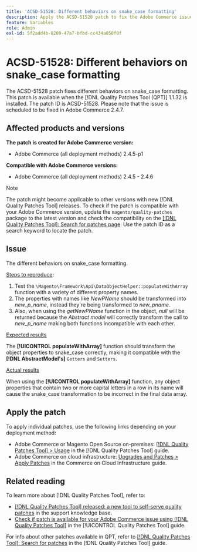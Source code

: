 ```yaml
---
title: 'ACSD-51528: Different behaviors on snake_case formatting'
description: Apply the ACSD-51528 patch to fix the Adobe Commerce issue where there are different behaviors on snake_case formatting.
feature: Variables
role: Admin
exl-id: 5f2add4b-8209-47a7-bfbd-cc434a050f0f
---
```

# ACSD-51528: Different behaviors on snake_case formatting

The ACSD-51528 patch fixes different behaviors on snake_case formatting. This patch is available when the [!DNL Quality Patches Tool (QPT)] 1.1.32 is installed. The patch ID is ACSD-51528. Please note that the issue is scheduled to be fixed in Adobe Commerce 2.4.7.

## Affected products and versions

**The patch is created for Adobe Commerce version:**

* Adobe Commerce (all deployment methods) 2.4.5-p1

**Compatible with Adobe Commerce versions:**

* Adobe Commerce (all deployment methods) 2.4.5 - 2.4.6

>[!NOTE]
>
>The patch might become applicable to other versions with new [!DNL Quality Patches Tool] releases. To check if the patch is compatible with your Adobe Commerce version, update the `magento/quality-patches` package to the latest version and check the compatibility on the [[!DNL Quality Patches Tool]: Search for patches page](https://experienceleague.adobe.com/tools/commerce-quality-patches/index.html). Use the patch ID as a search keyword to locate the patch.

## Issue

The different behaviors on snake_case formatting.

<u>Steps to reproduce</u>:

1. Test the `\Magento\Framework\Api\DataObjectHelper::populateWithArray` function with a variety of different property names.
1. The properties with names like *NewPName* should be transformed into *new_p_name*, instead they're being transformed to *new_pname*.
1. Also, when using the *getNewPName* function in the object, *null* will be returned because the *Abstract model* will correctly transform the call to *new_p_name* making both functions incompatible with each other.

<u>Expected results</u>

The **[!UICONTROL populateWithArray]** function should transform the object properties to snake_case correctly, making it compatible with the **[!DNL AbstractModel's]** `Getters` and `Setters`.

<u>Actual results</u>

When using the **[!UICONTROL populateWithArray]** function, any object properties that contain two or more capital letters in a row in its name will cause the snake_case transformation to be incorrect in the final data array.

## Apply the patch

To apply individual patches, use the following links depending on your deployment method:

* Adobe Commerce or Magento Open Source on-premises: [[!DNL Quality Patches Tool] > Usage](/help/tools/quality-patches-tool/usage.md) in the [!DNL Quality Patches Tool] guide.
* Adobe Commerce on cloud infrastructure: [Upgrades and Patches > Apply Patches](https://experienceleague.adobe.com/docs/commerce-cloud-service/user-guide/develop/upgrade/apply-patches.html) in the Commerce on Cloud Infrastructure guide.

## Related reading

To learn more about [!DNL Quality Patches Tool], refer to:

* [[!DNL Quality Patches Tool] released: a new tool to self-serve quality patches](https://experienceleague.adobe.com/en/docs/commerce-knowledge-base/kb/announcements/commerce-announcements/magento-quality-patches-released-new-tool-to-self-serve-quality-patches) in the support knowledge base.
* [Check if patch is available for your Adobe Commerce issue using [!DNL Quality Patches Tool]](/help/tools/quality-patches-tool/patches-available-in-qpt/check-patch-for-magento-issue-with-magento-quality-patches.md) in the [!UICONTROL Quality Patches Tool] guide.


For info about other patches available in QPT, refer to [[!DNL Quality Patches Tool]: Search for patches](https://experienceleague.adobe.com/tools/commerce-quality-patches/index.html) in the [!DNL Quality Patches Tool] guide.
